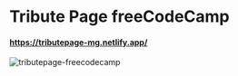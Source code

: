 # Tribute Page freeCodeCamp
#### https://tributepage-mg.netlify.app/
![tributepage-freecodecamp](https://user-images.githubusercontent.com/85064536/155856230-a1d3060e-e876-417a-9f2f-5ffeba8c0689.jpg)
